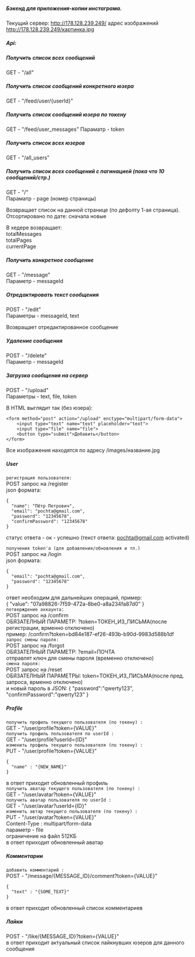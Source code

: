 ##### Бэкенд для приложения-копии инстаграма.

Текущий сервер: http://178.128.239.249/ 
адрес изображений http://178.128.239.249/картинка.jpg

##### Api:

##### Получить список всех сообщений
GET - "/all"

##### Получить список сообщений конкретного юзера  
GET - "/feed/user/{userId}"

##### Получить список сообщений юзера по токену  
GET -  "/feed/user_messages" 
Параматр - token

##### Получить список всех юзеров
GET - "/all_users"  

##### Получить список всех сообщений с пагинацией (пока что 10 сообщений/стр.)
GET - "/"  
Параматр - page (номер страницы)

Возвращает список на данной странице (по дефолту 1-ая страница). Отсортировано по дате: сначала новые

В хедере возвращает:  
totalMessages  
totalPages  
currentPage

##### Получить конкретное сообщение
GET - "/message"  
Параметр - messageId

##### Отредактировать текст сообщения
POST - "/edit"  
Параметры - messageId, text

Возвращает отредактированное сообщение

##### Удаление сообщения
POST - "/delete"  
Параметр - messageId

##### Загрузка сообщения на сервер
POST - "/upload"  
Параметры - text, file, token

В HTML выглядит так (без юзера):
```
<form method="post" action="/upload" enctype="multipart/form-data">
    <input type="text" name="text" placeholder="text">
    <input type="file" name="file">
    <button type="submit">Добавить</button>
</form>
```

Все изображения находятся по адресу /images/название.jpg

##### User
`регистрация пользователя:`\
POST запрос на /register\
json формата:
```
{
  "name": "Пётр Петрович",
  "email": "pochta@gmail.com",
  "password": "12345678",
  "confirmPassword": "12345678"
}
```
статус ответа - ок - успешно (текст ответа: pochta@gmail.com activated)

`получения token'а (для добавления/обновления и тп.)`\
POST запрос на /login\
json формата:
```
{
  "email": "pochta@gmail.com",
  "password": "12345678"
}
```
ответ необходим для дальнейших операций, пример:\
{ "value": "07a98826-7f59-472a-8be0-a8a234fa87d0" }\
`потверждение аккаунта:`\
POST запрос на /confirm\
ОБЯЗАТЕЛНЫЙ ПАРАМЕТР: ?token=ТОКЕН_ИЗ_ПИСЬМА(после регистрации, врменно отключено)\
пример: /confirm?token=bd84e187-ef26-493b-b90d-9983d588b1df\
`запрос смены пароля:`\
POST запрос на /forgot\
ОБЯЗАТЕЛНЫЙ ПАРАМЕТР: ?email=ПОЧТА\
отправлят ключ для смены пароля (временно отключено)\
`смена пароля:`\
POST запрос на /reset\
ОБЯЗАТЕЛНЫЙ ПАРАМЕТРЫ:
token=ТОКЕН_ИЗ_ПИСЬМА(после пред. запроса, врменно отключено)\
и новый пароль в JSON: { "password":"qwerty123", "confirmPassword":"qwerty123" }


##### Profile
`получить профиль текущего пользователя (по токену) :`  
GET - "/user/profile?token={VALUE}"  
`получить профиль пользователя по userId :`  
GET - "/user/profile?userId={ID}"  
`изменить профиль текущего пользователя (по токену) :`  
PUT - "/user/profile?token={VALUE}"  
```
{
  "name" : "{NEW_NAME}"
}
```  
в ответ приходит обновленный профиль  
`получить аватар текущего пользователя (по токену) :`  
GET - "/user/avatar?token={VALUE}"  
`получить аватар пользователя по userId :`  
GET - "/user/avatar?userId={ID}"  
`изменить автар текущего пользователя (по токену) :`  
PUT - "/user/avatar?token={VALUE}"  
Content-Type : multipart/form-data  
параметр - file  
ограничение на файл 512КБ  
в ответ приходит обновленный аватар


##### Комментарии
`добавить комментарий :`  
POST - "/message/{MESSAGE_ID}/comment?token={VALUE}" 
```
{
  "text" : "{SOME_TEXT}"
}
```  
в ответ приходит обновленный список комментариев


##### Лайки  
POST - "/like/{MESSAGE_ID}?token={VALUE}"  
в ответ приходит актуальный список лайкнувших юзеров для данного сообщения